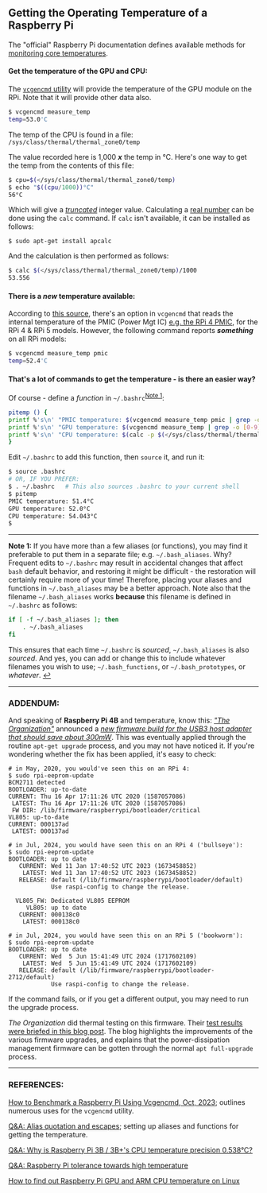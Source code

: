 ## Getting the Operating Temperature of a Raspberry Pi

The "official" Raspberry Pi documentation defines available methods for [monitoring core temperatures](https://www.raspberrypi.com/documentation/computers/config_txt.html#monitoring-core-temperature).

#### Get the temperature of the GPU and CPU:

The [`vcgencmd` utility](https://www.raspberrypi.org/documentation/raspbian/applications/vcgencmd.md) will provide the temperature of the GPU module on the RPi. Note that it will provide other data also.

```bash
$ vcgencmd measure_temp
temp=53.0'C
```

The temp of the CPU is found in a file: `/sys/class/thermal/thermal_zone0/temp` 

The value recorded here is 1,000 ***x*** the temp in °C. Here's one way to get the temp from the contents of this file: 

```bash
$ cpu=$(</sys/class/thermal/thermal_zone0/temp)
$ echo "$((cpu/1000))°C"
56°C
```

Which will give a [*truncated*](https://techterms.com/definition/truncate) integer value. Calculating a [real number](https://en.wikipedia.org/wiki/Real_number) can be done using the `calc` command. If `calc` isn't available, it can be installed as follows:  

```
$ sudo apt-get install apcalc
```

And the calculation is then performed as follows: 

```bash
$ calc $(</sys/class/thermal/thermal_zone0/temp)/1000
53.556
```

#### There is a *new* temperature available:

According to [this source](https://pip.raspberrypi.com/categories/685-whitepapers-app-notes/documents/RP-004340-WP/Extra-PMIC-features-on-Raspberry-Pi-4-and-Compute-Module-4.pdf), there's an option in `vcgencmd` that reads the internal temperature of the PMIC (Power Mgt IC) [e.g. the RPi 4 PMIC](https://www.maxlinear.com/Company/press-releases/2019/MaxLinear%E2%80%99s-MxL7704-PMIC-Powers-the-Raspberry-Pi-4), for the RPi 4 & RPi 5 models. However, the following command reports ***something*** on all RPi models:

```bash
$ vcgencmd measure_temp pmic
temp=52.4'C
```

#### That's a lot of commands to get the temperature - is there an easier way? 

Of course - define a *function* in `~/.bashrc`<sup id="a1">[Note 1](#f1)</sup>: 

```bash
pitemp () {
printf %'s\n' "PMIC temperature: $(vcgencmd measure_temp pmic | grep -o [0-9][0-9]\.[0-9])°C"
printf %'s\n' "GPU temperature: $(vcgencmd measure_temp | grep -o [0-9][0-9]\.[0-9])°C"
printf %'s\n' "CPU temperature: $(calc -p $(</sys/class/thermal/thermal_zone0/temp)/1000)°C"
}
```

Edit `~/.bashrc` to add this function, then `source` it, and run it: 

 ```bash
$ source .bashrc    
# OR, IF YOU PREFER: 
$ . ~/.bashrc 	# This also sources .bashrc to your current shell
$ pitemp
PMIC temperature: 51.4°C
GPU temperature: 52.0°C
CPU temperature: 54.043°C
$
 ```

---

<b id="f1">Note 1:</b> If you have more than a few aliases (or functions), you may find it preferable to put them in a separate file; e.g. `~/.bash_aliases`. Why? Frequent edits to `~/.bashrc` may result in accidental changes that affect `bash` default behavior, and restoring it might be difficult - the restoration will certainly require more of your time! Therefore, placing your aliases and functions in `~/.bash_aliases` may be a better approach. Note also that the filename `~/.bash_aliases` works **because** this filename is defined in `~/.bashrc` as follows: 

```bash
if [ -f ~/.bash_aliases ]; then
    . ~/.bash_aliases
fi
```

This ensures that each time `~/.bashrc` is *sourced*, `~/.bash_aliases` is also *sourced*. And yes, you can add or change this to include whatever filenames you wish to use; `~/.bash_functions`, or `~/.bash_prototypes`, or *whatever*.  [↩](#a1) 

---

### ADDENDUM:

And speaking of **Raspberry Pi 4B** and temperature, know this: [*"The Organization"*](https://www.raspberrypi.org/) announced a [*new firmware build for the USB3 host adapter that should save about 300mW*](https://www.raspberrypi.org/forums/viewtopic.php?f=28&t=243500&p=1490467&hilit=vl805#p1490467). This was eventually applied through the routine `apt-get upgrade` process, and you may not have noticed it. If you're wondering whether the fix has been applied, it's easy to check: 

```
# in May, 2020, you would've seen this on an RPi 4:
$ sudo rpi-eeprom-update
BCM2711 detected
BOOTLOADER: up-to-date
CURRENT: Thu 16 Apr 17:11:26 UTC 2020 (1587057086)
 LATEST: Thu 16 Apr 17:11:26 UTC 2020 (1587057086)
 FW DIR: /lib/firmware/raspberrypi/bootloader/critical
VL805: up-to-date
CURRENT: 000137ad
 LATEST: 000137ad

# in Jul, 2024, you would have seen this on an RPi 4 ('bullseye'):
$ sudo rpi-eeprom-update
BOOTLOADER: up to date
   CURRENT: Wed 11 Jan 17:40:52 UTC 2023 (1673458852)
    LATEST: Wed 11 Jan 17:40:52 UTC 2023 (1673458852)
   RELEASE: default (/lib/firmware/raspberrypi/bootloader/default)
            Use raspi-config to change the release.

  VL805_FW: Dedicated VL805 EEPROM
     VL805: up to date
   CURRENT: 000138c0
    LATEST: 000138c0

# in Jul, 2024, you would have seen this on an RPi 5 ('bookworm'):
$ sudo rpi-eeprom-update
BOOTLOADER: up to date
   CURRENT: Wed  5 Jun 15:41:49 UTC 2024 (1717602109)
    LATEST: Wed  5 Jun 15:41:49 UTC 2024 (1717602109)
   RELEASE: default (/lib/firmware/raspberrypi/bootloader-2712/default)
            Use raspi-config to change the release.
```

If the command fails, or if you get a different output, you may need to run the upgrade process. 

*The Organization* did thermal testing on this firmware. Their [test results were briefed in this blog post](https://www.raspberrypi.org/blog/thermal-testing-raspberry-pi-4/?from=hackcv&hmsr=hackcv.com). The blog highlights the improvements of the various firmware upgrades, and explains that the power-dissipation management firmware can be gotten through the normal `apt full-upgrade` process.

---

### REFERENCES:

 [How to Benchmark a Raspberry Pi Using Vcgencmd, Oct, 2023](https://www.tomshardware.com/how-to/raspberry-pi-benchmark-vcgencmd); outlines numerous uses for the `vcgencmd` utility.
 
 [Q&A: Alias quotation and escapes](https://raspberrypi.stackexchange.com/questions/111889/alias-quotation-and-escapes); setting up aliases and functions for getting the temperature. 

[Q&A: Why is Raspberry Pi 3B / 3B+'s CPU temperature precision 0.538°C?](https://raspberrypi.stackexchange.com/questions/95389/why-is-raspberry-pi-3b-3bs-cpu-temperature-precision-0-538c) 

[Q&A: Raspberry Pi tolerance towards high temperature](https://raspberrypi.stackexchange.com/questions/98485/raspberry-pi-tolerance-towards-high-temperature) 

[How to find out Raspberry Pi GPU and ARM CPU temperature on Linux](https://www.cyberciti.biz/faq/linux-find-out-raspberry-pi-gpu-and-arm-cpu-temperature-command/) 

